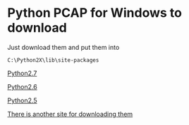 Python PCAP for Windows to download
===================================


Just download them and put them into 

    C:\Python2X\lib\site-packages
    
    
    
[Python2.7](https://github.com/niccokunzmann/pcap/raw/master/32bit/Python27/pcap.pyd)

[Python2.6](https://github.com/niccokunzmann/pcap/raw/master/32bit/Python26/pcap.pyd)

[Python2.5](https://github.com/niccokunzmann/pcap/raw/master/32bit/Python25/pcap.pyd)

[There is another site for downloading them](http://breakingcode.wordpress.com/2012/07/16/quickpost-updated-impacketpcapy-installers-for-python-2-5-2-6-2-7/)






